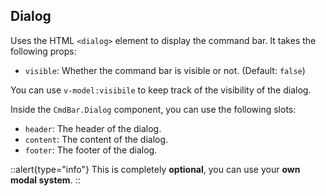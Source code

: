 ## Dialog
Uses the HTML `<dialog>` element to display the command bar. It takes the following props:
- `visible`: Whether the command bar is visible or not. (Default: `false`)

You can use `v-model:visibile` to keep track of the visibility of the dialog.

Inside the `CmdBar.Dialog` component, you can use the following slots:
- `header`: The header of the dialog.
- `content`: The content of the dialog.
- `footer`: The footer of the dialog.

::alert{type="info"}
This is completely **optional**, you can use your **own modal system**.
::
